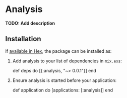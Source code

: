 # Analysis

**TODO: Add description**

## Installation

If [available in Hex](https://hex.pm/docs/publish), the package can be installed as:

  1. Add analysis to your list of dependencies in `mix.exs`:

        def deps do
          [{:analysis, "~> 0.0.1"}]
        end

  2. Ensure analysis is started before your application:

        def application do
          [applications: [:analysis]]
        end
